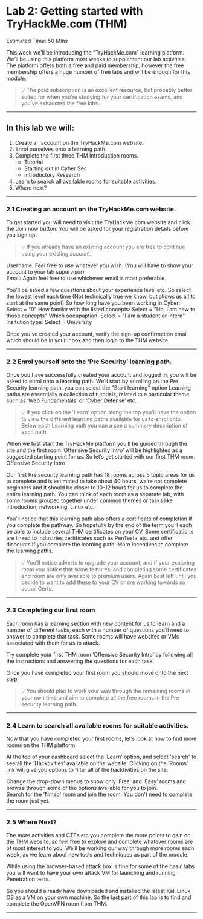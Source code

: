 # Lab 2: Getting started with TryHackMe.com (THM)

Estimated Time: 50 Mins

This week we'll be introducing the “TryHackMe.com” learning platform. We’ll be using this platform most weeks to supplement our lab activities. The platform offers both a free and paid membership, however the free membership offers a huge number of free labs and will be enough for this module. 

> 💡 The paid subscription is an excellent resource, but probably better suited for when you're studying for your certification exams, and you've exhausted the free labs
___


## In this lab we will: 

1. Create an account on the TryHackMe.com website. 
2. Enrol ourselves onto a learning path. 
3. Complete the first three THM Introduction rooms. 
    - Tutorial 
    - Starting out in Cyber Sec 
    - Introductory Research 
4. Learn to search all available rooms for suitable activities. 
5. Where next? 
___


### 2.1 Creating an account on the TryHackMe.com website. 

To get started you will need to visit the TryHackMe.com website and click the Join now button. You will be asked for your registration details before you sign up. 

> 💡 If you already have an existing account you are free to continue using your existing account.

Username: Feel free to use whatever you wish. (You will have to show your account to your lab supervisor)  
Email: Again feel free to use whichever email is most preferable.  

You'll be asked a few questions about your experience level etc. So select the lowest level each time (Not technically true we know, but allows us all to start at the same point)
So how long have you been working in Cyber:  Select = "0"
How familar with the listed concepts: Select = "No, I am new to those concepts"
Which oocupaption: Select = "I am a student or intern"
Insitution type: Select = University

Once you’ve created your account, verify the sign-up confirmation email which should be in your inbox and then login to the THM website. 
___


### 2.2 Enrol yourself onto the ‘Pre Security’ learning path. 

Once you have successfully created your account and logged in, you will be asked to enrol onto a learning path. We’ll start by enrolling on the Pre Security learning path. you can select the "Start learning" option Learning paths are essentially a collection of tutorials, related to a particular theme such as ‘Web Fundamentals’ or ‘Cyber Defense’ etc.  

>  💡 If you click on the ‘Learn' option along the top you'll have the option to view the different learning paths available for us to enrol onto. Below each Learning path you can a see a summary description of each path. 

When we first start the TryHackMe platform you’ll be guided through the site and the first room ‘Offensive Security Intro’ will be highlighted as a suggested starting point for us. So let’s get started with our first THM room. Offensive Security Intro

Our first Pre security learning path has 18 rooms across 5 topic areas for us to complete and is estimated to take about 40 hours, we’re not complete beginners and it should be closer to 10-12 hours for us to complete the entire learning path. You can think of each room as a separate lab, with some rooms grouped together under common themes or tasks like introduction, networking, Linux etc. 

You’ll notice that this learning path also offers a certificate of completion if you complete the pathway. So hopefully by the end of the term you’ll each be able to include several THM certificates on your CV. Some certifications are linked to industries certificates such as PenTest+ etc. and offer discounts if you complete the learning path. More incentives to complete the learning paths. 

> 💡 You’ll notice adverts to upgrade your account, and if your exploring room you notice that some features, and completing some certificates and room are only available to premium users. Again best left until you decide to want to add these to your CV or are working towards so actual Certs.
___


### 2.3 Completing our first room  

Each room has a learning section with new content for us to learn and a number of different tasks, each with a number of questions you’ll need to answer to complete that task. Some rooms will have websites or VMs associated with them for us to attack. 
 
Try complete your first THM room ‘Offensive Security Intro’ by following all the instructions and answering the questions for each task. 

Once you have completed your first room you should move onto the next step.

> 💡 You should plan to work your way through the remaining rooms in your own time and aim to complete all the free rooms in the Pre security learning path.  
___

### 2.4 Learn to search all available rooms for suitable activities.  

Now that you have completed your first rooms, let’s look at how to find more rooms on the THM platform.  

At the top of your dashboard select the ‘Learn’ option, and select 'search' to see all the ‘Hacktivities’ available on the website. Clicking on the ‘Rooms’ link will give you options to filter all of the hacktivities on the site. 

Change the drop-down menus to show only ‘Free’ and ‘Easy’ rooms and browse through some of the options available for you to join.  
Search for the 'Nmap' room and join the room. You don't need to complete the room just yet.

___
 
### 2.5 Where Next? 

The more activities and CTFs etc you complete the more points to gain on the THM website, so feel free to explore and complete whatever rooms are of most interest to you. We’ll be working our way through more rooms each week, as we learn about new tools and techniques as part of the module.

While using the browser-based attack box is fine for some of the basic labs you will want to have your own attack VM for launching and running Penetration tests. 

So you should already have downloaded and installed the latest Kali Linux OS as a VM on your own machine, So the last part of this lap is to find and complete the OpenVPN room from THM. 
___
